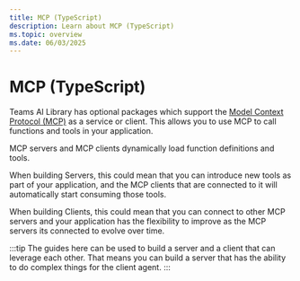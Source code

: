 ```yaml
---
title: MCP (TypeScript)
description: Learn about MCP (TypeScript)
ms.topic: overview
ms.date: 06/03/2025
---
```


# MCP (TypeScript)

Teams AI Library has optional packages which support the [Model Context Protocol (MCP)](https://modelcontextprotocol.io/introduction) as a service or client. This allows you to use MCP to call functions and tools in your application. 

MCP servers and MCP clients dynamically load function definitions and tools.

When building Servers, this could mean that you can introduce new tools as part of your application, and the MCP clients that are connected to it will automatically start consuming those tools.

When building Clients, this could mean that you can connect to other MCP servers and your application has the flexibility to improve as the MCP servers its connected to evolve over time.

:::tip
The guides here can be used to build a server and a client that can leverage each other. That means you can build a server that has the ability to do complex things for the client agent.
:::